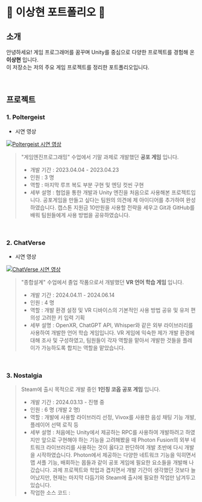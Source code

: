 # 🎉 이상현 포트폴리오 🎊

## 소개

안녕하세요! 게임 프로그래머를 꿈꾸며 Unity를 중심으로 다양한 프로젝트를 경험해 온 **이상현** 입니다.  
이 저장소는 저의 주요 게임 프로젝트를 정리한 포트폴리오입니다.

<br />

## 프로젝트 

### 1. Poltergeist

- 시연 영상

[![Poltergeist 시연 영상](http://img.youtube.com/vi/kya90ARwjOg/0.jpg)](https://youtu.be/kya90ARwjOg?si=WzevZFWCS2DRFkpz)

> "게임엔진프로그래밍" 수업에서 기말 과제로 개발했던 **공포 게임** 입니다.
> - 개발 기간 : 2023.04.04 - 2023.04.23
> - 인원 : 3 명
> - 역할 : 마지막 루프 복도 부분 구현 및 엔딩 컷씬 구현
> - 세부 설명 : 협업을 통한 개발과 Unity 엔진을 처음으로 사용해본 프로젝트입니다. 공포게임을 만들고 싶다는 팀원의 의견에 제 아이디어를 추가하여 완성하였습니다. 캡스톤 지원금 10만원을 사용할 전략을 세우고 Git과 GitHub를 배워 팀원들에게 사용 방법을 공유하였습니다. 

<br />

### 2. ChatVerse

- 시연 영상

[![ChatVerse 시연 영상](http://img.youtube.com/vi/GkrS3WRfnYE/0.jpg)](https://youtu.be/GkrS3WRfnYE)

> "종합설계" 수업에서 졸업 작품으로서 개발했던 **VR 언어 학습 게임** 입니다.
> - 개발 기간 : 2024.04.11 - 2024.06.14
> - 인원 : 4 명
> - 역할 : 개발 환경 설정 및 VR 디바이스의 기본적인 사용 방법 공유 및 유저 편의성 고려한 키 입력 기획
> - 세부 설명 : OpenXR, ChatGPT API, Whisper와 같은 외부 라이브러리를 사용하여 개발한 언어 학습 게임입니다. VR 게임에 익숙한 제가 개발 환경에 대해 조사 및 구성하였고, 팀원들이 각자 역할을 맡아서 개발한 것들을 플레이가 가능하도록 합치는 역할을 맡았습니다.

<br />

### 3. Nostalgia

> Steam에 출시 목적으로 개발 중인 **1인칭 코옵 공포 게임** 입니다.
> - 개발 기간 : 2024.03.13 - 진행 중
> - 인원 : 6 명 (개발 2 명)
> - 역할 : 개발에 사용할 라이브러리 선정, Vivox를 사용한 음성 채팅 기능 개발, 플레이어 선택 로직 등
> - 세부 설명 : 처음에는 Unity에서 제공하는 RPC를 사용하여 개발하려고 하였지만 앞으로 구현해야 하는 기능을 고려해봤을 때 Photon Fusion의 외부 네트워크 라이브러리를 사용하는 것이 옳다고 판단하여 개발 초반에 다시 개발을 시작하였습니다. Photon에서 제공하는 다양한 네트워크 기능을 익히면서 맵 셔플 기능, 배회하는 몹들과 같이 공포 게임에 필요한 요소들을 개발해 나갔습니다. 과제 프로젝트와 학업과 겹치면서 개발 기간이 생각했던 것보다 늘어났지만, 현재는 마지막 다듬기와 Steam에 출시에 필요한 작업만 남겨두고 있습니다.
> - 작업한 소스 코드 : 



